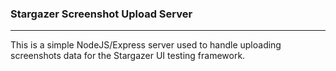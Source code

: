 ### Stargazer Screenshot Upload Server

---

This is a simple NodeJS/Express server used to handle uploading screenshots data for the Stargazer UI testing framework.